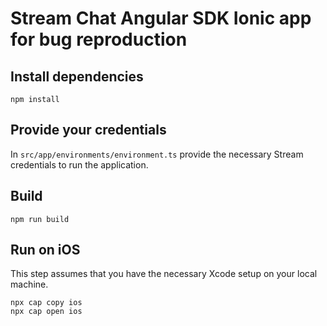 # Stream Chat Angular SDK Ionic app for bug reproduction

## Install dependencies

```
npm install
```

## Provide your credentials

In `src/app/environments/environment.ts` provide the necessary Stream credentials to run the application.

## Build

```
npm run build
```

## Run on iOS

This step assumes that you have the necessary Xcode setup on your local machine.

```
npx cap copy ios
npx cap open ios
```
